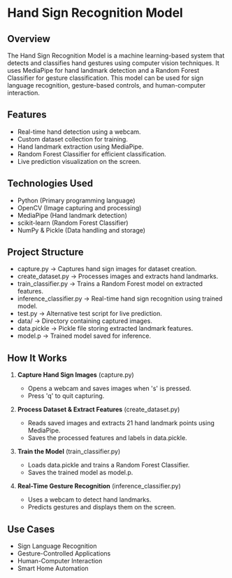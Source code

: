 # Hand Sign Recognition Model

## Overview
The Hand Sign Recognition Model is a machine learning-based system that detects and classifies hand gestures using computer vision techniques. It uses MediaPipe for hand landmark detection and a Random Forest Classifier for gesture classification. This model can be used for sign language recognition, gesture-based controls, and human-computer interaction.

## Features
- Real-time hand detection using a webcam.
- Custom dataset collection for training.
- Hand landmark extraction using MediaPipe.
- Random Forest Classifier for efficient classification.
- Live prediction visualization on the screen.

## Technologies Used
- Python (Primary programming language)
- OpenCV (Image capturing and processing)
- MediaPipe (Hand landmark detection)
- scikit-learn (Random Forest Classifier)
- NumPy & Pickle (Data handling and storage)

## Project Structure
- capture.py -> Captures hand sign images for dataset creation.
- create_dataset.py -> Processes images and extracts hand landmarks.
- train_classifier.py -> Trains a Random Forest model on extracted features.
- inference_classifier.py -> Real-time hand sign recognition using trained model.
- test.py -> Alternative test script for live prediction.
- data/ -> Directory containing captured images.
- data.pickle -> Pickle file storing extracted landmark features.
- model.p -> Trained model saved for inference.

## How It Works
1. **Capture Hand Sign Images** (capture.py)
   - Opens a webcam and saves images when 's' is pressed.
   - Press 'q' to quit capturing.

2. **Process Dataset & Extract Features** (create_dataset.py)
   - Reads saved images and extracts 21 hand landmark points using MediaPipe.
   - Saves the processed features and labels in data.pickle.

3. **Train the Model** (train_classifier.py)
   - Loads data.pickle and trains a Random Forest Classifier.
   - Saves the trained model as model.p.

4. **Real-Time Gesture Recognition** (inference_classifier.py)
   - Uses a webcam to detect hand landmarks.
   - Predicts gestures and displays them on the screen.

## Use Cases
- Sign Language Recognition
- Gesture-Controlled Applications
- Human-Computer Interaction
- Smart Home Automation


